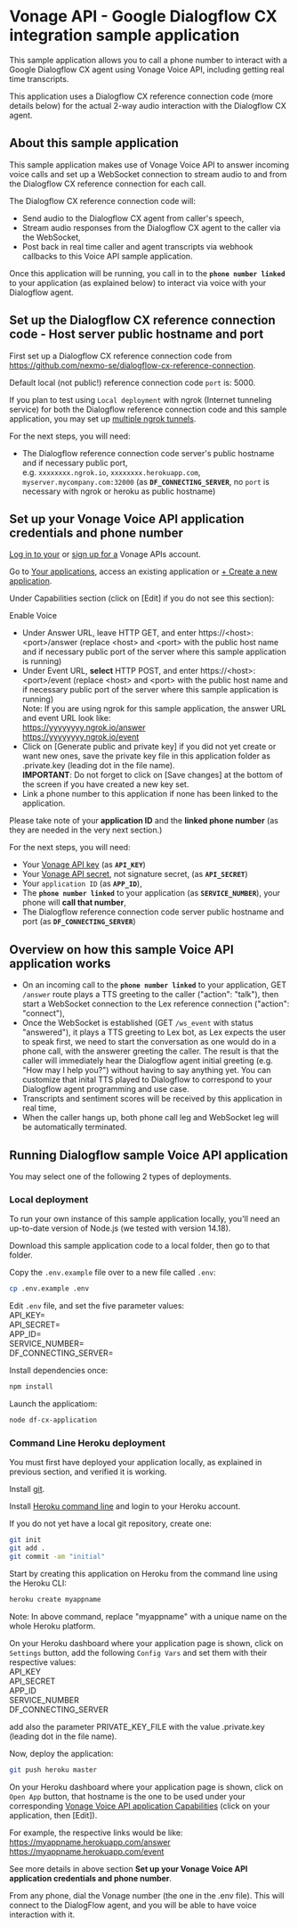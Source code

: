 # Vonage API - Google Dialogflow CX integration sample application

This sample application allows you to call a phone number to interact with a Google Dialogflow CX agent using Vonage Voice API, including getting real time transcripts.

This application uses a Dialogflow CX reference connection code (more details below) for the actual 2-way audio interaction with the Dialogflow CX agent.

## About this sample application

This sample application makes use of Vonage Voice API to answer incoming voice calls and set up a WebSocket connection to stream audio to and from the Dialogflow CX reference connection for each call.

The Dialogflow CX reference connection code will:
- Send audio to the Dialogflow CX agent from caller's speech,
- Stream audio responses from the Dialogflow CX agent to the caller via the WebSocket,
- Post back in real time caller and agent transcripts via webhook callbacks to this Voice API sample application.

Once this application will be running, you call in to the **`phone number linked`** to your application (as explained below) to interact via voice with your Dialogflow agent.</br>

## Set up the Dialogflow CX reference connection code - Host server public hostname and port

First set up a Dialogflow CX reference connection code from https://github.com/nexmo-se/dialogflow-cx-reference-connection.

Default local (not public!) reference connection code `port` is: 5000.

If you plan to test using `Local deployment` with ngrok (Internet tunneling service) for both the Dialogflow reference connection code and this sample application, you may set up [multiple ngrok tunnels](https://ngrok.com/docs#multiple-tunnels).

For the next steps, you will need:
- The Dialogflow reference connection code server's public hostname and if necessary public port,</br>
e.g. `xxxxxxxx.ngrok.io`, `xxxxxxxx.herokuapp.com`, `myserver.mycompany.com:32000`  (as **`DF_CONNECTING_SERVER`**, no `port` is necessary with ngrok or heroku as public hostname)

## Set up your Vonage Voice API application credentials and phone number

[Log in to your](https://dashboard.nexmo.com/sign-in) or [sign up for a](https://dashboard.nexmo.com/sign-up) Vonage APIs account.

Go to [Your applications](https://dashboard.nexmo.com/applications), access an existing application or [+ Create a new application](https://dashboard.nexmo.com/applications/new).

Under Capabilities section (click on [Edit] if you do not see this section):

Enable Voice
- Under Answer URL, leave HTTP GET, and enter https://\<host\>:\<port\>/answer (replace \<host\> and \<port\> with the public host name and if necessary public port of the server where this sample application is running)</br>
- Under Event URL, **select** HTTP POST, and enter https://\<host\>:\<port\>/event (replace \<host\> and \<port\> with the public host name and if necessary public port of the server where this sample application is running)</br>
Note: If you are using ngrok for this sample application, the answer URL and event URL look like:</br>
https://yyyyyyyy.ngrok.io/answer</br>
https://yyyyyyyy.ngrok.io/event</br> 	
- Click on [Generate public and private key] if you did not yet create or want new ones, save the private key file in this application folder as .private.key (leading dot in the file name).</br>
**IMPORTANT**: Do not forget to click on [Save changes] at the bottom of the screen if you have created a new key set.</br>
- Link a phone number to this application if none has been linked to the application.

Please take note of your **application ID** and the **linked phone number** (as they are needed in the very next section.)

For the next steps, you will need:</br>
- Your [Vonage API key](https://dashboard.nexmo.com/settings) (as **`API_KEY`**)</br>
- Your [Vonage API secret](https://dashboard.nexmo.com/settings), not signature secret, (as **`API_SECRET`**)</br>
- Your `application ID` (as **`APP_ID`**),</br>
- The **`phone number linked`** to your application (as **`SERVICE_NUMBER`**), your phone will **call that number**,</br>
- The Dialogflow reference connection code server public hostname and port (as **`DF_CONNECTING_SERVER`**)</br>

## Overview on how this sample Voice API application works

- On an incoming call to the **`phone number linked`** to your application, GET `/answer` route plays a TTS greeting to the caller ("action": "talk"), then start a WebSocket connection to the Lex reference connection ("action": "connect"),
- Once the WebSocket is established (GET `/ws_event` with status "answered"), it plays a TTS greeting to Lex bot, as Lex expects the user to speak first, we need to start the conversation as one would do in a phone call, with the answerer greeting the caller. The result is that the caller will immediately hear the Dialogflow agent initial greeting (e.g. "How may I help you?") without having to say anything yet.
You can customize that inital TTS played to Dialogflow to correspond to your Dialogflow agent programming and use case.
- Transcripts and sentiment scores will be received by this application in real time,</br>
- When the caller hangs up, both phone call leg and WebSocket leg will be automatically terminated.

## Running Dialogflow sample Voice API application

You may select one of the following 2 types of deployments.

### Local deployment

To run your own instance of this sample application locally, you'll need an up-to-date version of Node.js (we tested with version 14.18).

Download this sample application code to a local folder, then go to that folder.

Copy the `.env.example` file over to a new file called `.env`:
```bash
cp .env.example .env
```

Edit `.env` file, and set the five parameter values:</br>
API_KEY=</br>
API_SECRET=</br>
APP_ID=</br>
SERVICE_NUMBER=</br>
DF_CONNECTING_SERVER=</br>


Install dependencies once:
```bash
npm install
```

Launch the applicatiom:
```bash
node df-cx-application
```

### Command Line Heroku deployment

You must first have deployed your application locally, as explained in previous section, and verified it is working.

Install [git](https://git-scm.com/downloads).

Install [Heroku command line](https://devcenter.heroku.com/categories/command-line) and login to your Heroku account.

If you do not yet have a local git repository, create one:</br>
```bash
git init
git add .
git commit -am "initial"
```

Start by creating this application on Heroku from the command line using the Heroku CLI:

```bash
heroku create myappname
```

Note: In above command, replace "myappname" with a unique name on the whole Heroku platform.

On your Heroku dashboard where your application page is shown, click on `Settings` button,
add the following `Config Vars` and set them with their respective values:</br>
API_KEY</br>
API_SECRET</br>
APP_ID</br>
SERVICE_NUMBER</br>
DF_CONNECTING_SERVER</br>

add also the parameter PRIVATE_KEY_FILE with the value .private.key (leading dot in the file name).</br>

Now, deploy the application:


```bash
git push heroku master
```

On your Heroku dashboard where your application page is shown, click on `Open App` button, that hostname is the one to be used under your corresponding [Vonage Voice API application Capabilities](https://dashboard.nexmo.com/applications) (click on your application, then [Edit]).</br>

For example, the respective links would be like:</br>
https://myappname.herokuapp.com/answer</br>
https://myappname.herokuapp.com/event</br>

See more details in above section **Set up your Vonage Voice API application credentials and phone number**.


From any phone, dial the Vonage number (the one in the .env file).  This will connect to the DialogFlow agent, and you will be able to have voice interaction with it.
